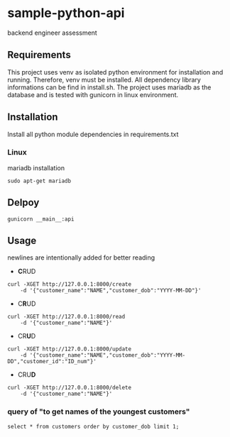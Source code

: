 # sample-python-api
backend engineer assessment

## Requirements

This project uses venv as isolated python environment for installation and running. Therefore, venv must be installed. All dependency library informations can be find in install.sh.
The project uses mariadb as the database and is tested with gunicorn in linux environment.

## Installation

Install all python module dependencies in requirements.txt

### Linux

mariadb installation

```
sudo apt-get mariadb
```

## Delpoy

```
gunicorn __main__:api
```

## Usage

newlines are intentionally added for better reading 


* **C**RUD

```
curl -XGET http://127.0.0.1:8000/create 
	-d '{"customer_name":"NAME","customer_dob":"YYYY-MM-DD"}'
```

* C**R**UD

```
curl -XGET http://127.0.0.1:8000/read 
	-d '{"customer_name":"NAME"}'
```

* CR**U**D

```
curl -XGET http://127.0.0.1:8000/update 
	-d '{"customer_name":"NAME","customer_dob":"YYYY-MM-DD","customer_id":"ID_num"}'
```

* CRU**D**

```
curl -XGET http://127.0.0.1:8000/delete 
	-d '{"customer_name":"NAME"}'
```

### query of "to get names of the youngest customers"

```
select * from customers order by customer_dob limit 1;
```